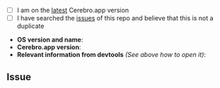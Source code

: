 <!--
  Hi there! Thank you for discovering and submitting an issue.

  Before you submit this; let's make sure of a few things.
  Please make sure the following boxes are ticked if they are correct.
  If not, please try and fulfil these first.
-->

<!-- Checked checkbox should look like this: [x] -->
- [ ] I am on the [latest](https://github.com/KELiON/cerebro/releases/latest) Cerebro.app version
- [ ] I have searched the [issues](https://github.com/KELiON/cerebro/issues) of this repo and believe that this is not a duplicate

<!--
  Once those are done, if you're able to fill in the following list with your information,
  it'd be very helpful to whoever handles the issue.
  **Hint**: To open devtools use next:

  * Preferences -> Turn on "Developer mode"
  * Preferences -> Turn on "Show in menu bar"
  * After that you can select tray menu -> Development -> Dev. tools (main)
-->

- **OS version and name**: <!-- Replace with version + name -->
- **Cerebro.app version**: <!-- Replace with version -->
- **Relevant information from devtools** _(See above how to open it)_: <!-- Replace with info if applicable, or N/A -->

## Issue
<!-- Now feel free to write your issue, but please be descriptive! Thanks again 🙌 ❤️ -->
